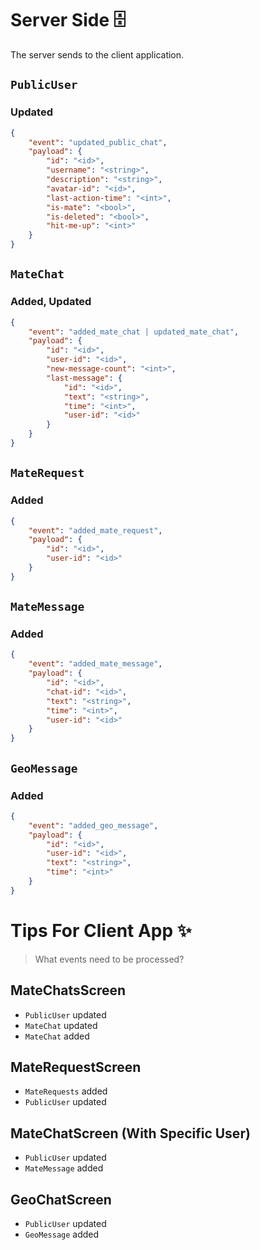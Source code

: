 # Server Side 🗄️

The server sends to the client application.

## `PublicUser` 

### Updated

```json
{
    "event": "updated_public_chat",
    "payload": {
        "id": "<id>",
        "username": "<string>",
        "description": "<string>",
        "avatar-id": "<id>",
        "last-action-time": "<int>",
        "is-mate": "<bool>",
        "is-deleted": "<bool>",
        "hit-me-up": "<int>"
    }
}
```

<!-- -------------------------------------------- -->

## `MateChat`

### Added, Updated

```json
{
    "event": "added_mate_chat | updated_mate_chat",
    "payload": {
        "id": "<id>",
        "user-id": "<id>",
        "new-message-count": "<int>",
        "last-message": {
            "id": "<id>",
            "text": "<string>",
            "time": "<int>",
            "user-id": "<id>"
        }
    }
}
```

<!-- -------------------------------------------- -->

## `MateRequest` 

### Added

```json
{
    "event": "added_mate_request",
    "payload": {
        "id": "<id>",
        "user-id": "<id>"
    }
}
```

<!-- -------------------------------------------- -->

## `MateMessage`

### Added

```json
{
    "event": "added_mate_message",
    "payload": {
        "id": "<id>",
        "chat-id": "<id>",
        "text": "<string>",
        "time": "<int>",
        "user-id": "<id>"
    }
}
```

<!-- -------------------------------------------- -->

## `GeoMessage` 

### Added

```json
{
    "event": "added_geo_message",
    "payload": {
        "id": "<id>",
        "user-id": "<id>",
        "text": "<string>",
        "time": "<int>"
    }
}
```

<!-- -------------------------------------------- -->

# Tips For Client App ✨

> What events need to be processed?

## MateChatsScreen 

- `PublicUser` updated
- `MateChat` updated
- `MateChat` added

## MateRequestScreen

- `MateRequests` added
- `PublicUser` updated

## MateChatScreen (With Specific User)

- `PublicUser` updated
- `MateMessage` added

## GeoChatScreen

- `PublicUser` updated
- `GeoMessage` added
